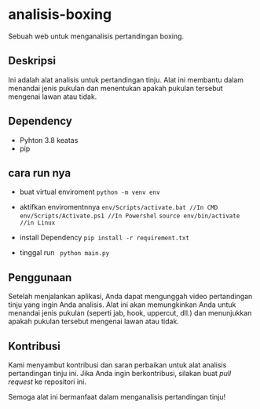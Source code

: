 # analisis-boxing

Sebuah web untuk menganalisis pertandingan boxing.

## **Deskripsi**
Ini adalah alat analisis untuk pertandingan tinju. Alat ini membantu dalam menandai jenis pukulan dan menentukan apakah pukulan tersebut mengenai lawan atau tidak.

## Dependency
- Pyhton 3.8 keatas
- pip

## cara run nya

* buat virtual enviroment
  ``` python -m venv env ```
* aktifkan enviromentnnya
  ``` env/Scripts/activate.bat //In CMD ```
  ``` env/Scripts/Activate.ps1 //In Powershel ```
  ``` source env/bin/activate //in Linux ```

* install Dependency
  ``` pip install -r requirement.txt ```

* tinggal run
  ``` python main.py```


## **Penggunaan**
Setelah menjalankan aplikasi, Anda dapat mengunggah video pertandingan tinju yang ingin Anda analisis. Alat ini akan memungkinkan Anda untuk menandai jenis pukulan (seperti jab, hook, uppercut, dll.) dan menunjukkan apakah pukulan tersebut mengenai lawan atau tidak.

## **Kontribusi**
Kami menyambut kontribusi dan saran perbaikan untuk alat analisis pertandingan tinju ini. Jika Anda ingin berkontribusi, silakan buat _pull request_ ke repositori ini.

Semoga alat ini bermanfaat dalam menganalisis pertandingan tinju!

